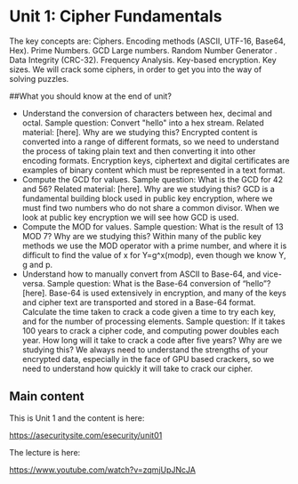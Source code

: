 # Unit 1: Cipher Fundamentals

The key concepts are: Ciphers. Encoding methods (ASCII, UTF-16, Base64, Hex). Prime Numbers. GCD Large numbers. Random Number Generator . Data Integrity (CRC-32). Frequency Analysis. Key-based encryption. Key sizes. We will crack some ciphers, in order to get you into the way of solving puzzles.

##What you should know at the end of unit?

* Understand the conversion of characters between hex, decimal and octal. Sample question: Convert "hello" into a hex stream. Related material: [here]. Why are we studying this? Encrypted content is converted into a range of different formats, so we need to understand the process of taking plain text and then converting it into other encoding formats. Encryption keys, ciphertext and digital certificates are examples of binary content which must be represented in a text format.
* Compute the GCD for values. Sample question: What is the GCD for 42 and 56? Related material: [here]. Why are we studying this? GCD is a fundamental building block used in public key encryption, where we must find two numbers who do not share a common divisor. When we look at public key encryption we will see how GCD is used.
* Compute the MOD for values. Sample question: What is the result of 13 MOD 7? Why are we studying this? Within many of the public key methods we use the MOD operator with a prime number, and where it is difficult to find the value of x for Y=g^x(modp), even though we know Y, g and p.
* Understand how to manually convert from ASCII to Base-64, and vice-versa. Sample question: What is the Base-64 conversion of “hello”? [here]. Base-64 is used extensively in encryption, and many of the keys and cipher text are transported and stored in a Base-64 format.
Calculate the time taken to crack a code given a time to try each key, and for the number of processing elements. Sample question: If it takes 100 years to crack a cipher code, and computing power doubles each year. How long will it take to crack a code after five years? Why are we studying this? We always need to understand the strengths of your encrypted data, especially in the face of GPU based crackers, so we need to understand how quickly it will take to crack our cipher.

## Main content
This is Unit 1 and the content is here:

https://asecuritysite.com/esecurity/unit01

The lecture is here:

https://www.youtube.com/watch?v=zqmjUpJNcJA




